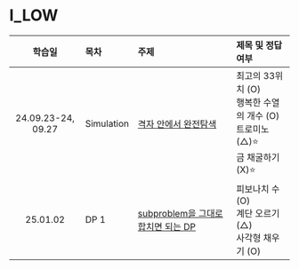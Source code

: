 # I_LOW

|       학습일       | 목차       | 주제                                                                                         | 제목 및 정답여부                                                                     |
| :----------------: | :--------- | :------------------------------------------------------------------------------------------- | :----------------------------------------------------------------------------------- |
| 24.09.23-24, 09.27 | Simulation | [격자 안에서 완전탐색](./Simulation/격자%20안에서%20완전탐색.js)                             | 최고의 33위치 (O)<br>행복한 수열의 개수 (O)<br>트로미노 (△)⭐️<br>금 채굴하기 (X)⭐️ |
|      25.01.02      | DP 1       | [subproblem을 그대로 합치면 되는 DP](./DP%201/subproblem을%20그대로%20합치면%20되는%20DP.js) | 피보나치 수 (O)<br>계단 오르기 (△)<br>사각형 채우기 (O)<br>                          |
